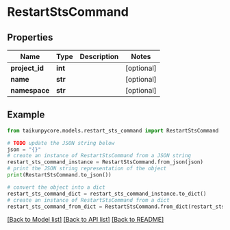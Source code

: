 # RestartStsCommand


## Properties

Name | Type | Description | Notes
------------ | ------------- | ------------- | -------------
**project_id** | **int** |  | [optional] 
**name** | **str** |  | [optional] 
**namespace** | **str** |  | [optional] 

## Example

```python
from taikunpycore.models.restart_sts_command import RestartStsCommand

# TODO update the JSON string below
json = "{}"
# create an instance of RestartStsCommand from a JSON string
restart_sts_command_instance = RestartStsCommand.from_json(json)
# print the JSON string representation of the object
print(RestartStsCommand.to_json())

# convert the object into a dict
restart_sts_command_dict = restart_sts_command_instance.to_dict()
# create an instance of RestartStsCommand from a dict
restart_sts_command_from_dict = RestartStsCommand.from_dict(restart_sts_command_dict)
```
[[Back to Model list]](../README.md#documentation-for-models) [[Back to API list]](../README.md#documentation-for-api-endpoints) [[Back to README]](../README.md)



